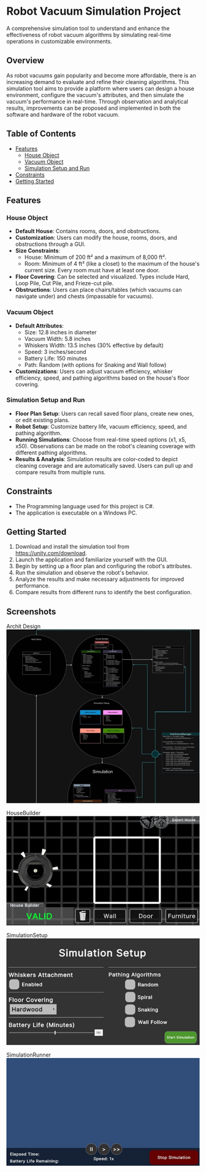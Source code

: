 # Robot Vacuum Simulation Project

A comprehensive simulation tool to understand and enhance the effectiveness of robot vacuum algorithms by simulating real-time operations in customizable environments.

## Overview

As robot vacuums gain popularity and become more affordable, there is an increasing demand to evaluate and refine their cleaning algorithms. This simulation tool aims to provide a platform where users can design a house environment, configure the vacuum's attributes, and then simulate the vacuum's performance in real-time. Through observation and analytical results, improvements can be proposed and implemented in both the software and hardware of the robot vacuum.

## Table of Contents

- [Features](#features)
    - [House Object](#house-object)
    - [Vacuum Object](#vacuum-object)
    - [Simulation Setup and Run](#simulation-setup-and-run)
- [Constraints](#constraints)
- [Getting Started](#getting-started)

## Features

### House Object

- **Default House**: Contains rooms, doors, and obstructions.
- **Customization**: Users can modify the house, rooms, doors, and obstructions through a GUI.
- **Size Constraints**:
    - House: Minimum of 200 ft² and a maximum of 8,000 ft².
    - Room: Minimum of 4 ft² (like a closet) to the maximum of the house's current size. Every room must have at least one door.
- **Floor Covering**: Can be selected and visualized. Types include Hard, Loop Pile, Cut Pile, and Frieze-cut pile.
- **Obstructions**: Users can place chairs/tables (which vacuums can navigate under) and chests (impassable for vacuums).

### Vacuum Object

- **Default Attributes**:
    - Size: 12.8 inches in diameter
    - Vacuum Width: 5.8 inches
    - Whiskers Width: 13.5 inches (30% effective by default)
    - Speed: 3 inches/second
    - Battery Life: 150 minutes
    - Path: Random (with options for Snaking and Wall follow)
- **Customizations**: Users can adjust vacuum efficiency, whisker efficiency, speed, and pathing algorithms based on the house's floor covering.

### Simulation Setup and Run

- **Floor Plan Setup**: Users can recall saved floor plans, create new ones, or edit existing plans.
- **Robot Setup**: Customize battery life, vacuum efficiency, speed, and pathing algorithm.
- **Running Simulations**: Choose from real-time speed options (x1, x5, x50). Observations can be made on the robot's cleaning coverage with different pathing algorithms.
- **Results & Analysis**: Simulation results are color-coded to depict cleaning coverage and are automatically saved. Users can pull up and compare results from multiple runs.

## Constraints

- The Programming language used for this project is C#.
- The application is executable on a Windows PC.

## Getting Started

1. Download and install the simulation tool from https://unity.com/download.
2. Launch the application and familiarize yourself with the GUI.
3. Begin by setting up a floor plan and configuring the robot's attributes.
4. Run the simulation and observe the robot's behavior.
5. Analyze the results and make necessary adjustments for improved performance.
6. Compare results from different runs to identify the best configuration.


## Screenshots
 Archit Design
 <br/>
![Archit Design](./README_Screenshots/Archit.jpg)

HouseBuilder
<br/>
![HouseBuilder](./README_Screenshots/HouseBuilder.jpg)

SimulationSetup
<br/>
![SimulationSetup](./README_Screenshots/SimulationSetup.jpg)

SimulationRunner
<br/>
![SimulationRunner](./README_Screenshots/SimulationRunner.jpg)
